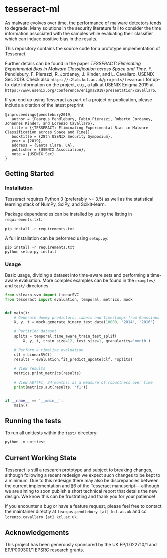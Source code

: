 # tesseract-ml

As malware evolves over time, the performance of malware detectors tends to degrade. Many solutions in the security literature fail to consider the time information associated with the samples while evaluating their classifier which can induce positive bias in the results. 

This repository contains the source code for a prototype implementation of Tesseract.  

Further details can be found in the paper *TESSERACT: Eliminating Experimental Bias in Malware Classification across Space and Time*. F.  Pendlebury, F. Pierazzi, R. Jordaney, J. Kinder, and L. Cavallaro.  USENIX Sec 2019. Check also `https://s2lab.kcl.ac.uk/projects/tesseract` for up-to-date information on the project, e.g., a talk at USENIX Enigma 2019 at `https://www.usenix.org/conference/enigma2019/presentation/cavallaro`.

If you end up using Tesseract as part of a project or publication, please include a citation of the latest preprint: 

```
@inproceedings{pendlebury2019,
   author = {Feargus Pendlebury, Fabio Pierazzi, Roberto Jordaney, Johannes Kinder, and Lorenzo Cavallaro},
   title = {{TESSERACT: Eliminating Experimental Bias in Malware Classification across Space and Time}},
   booktitle = {28th USENIX Security Symposium},
   year = {2019},
   address = {Santa Clara, CA},
   publisher = {USENIX Association},
   note = {USENIX Sec}
}
```

## Getting Started 

### Installation

Tesseract requires Python 3 (preferably >= 3.5) as well as the statistical learning stack of NumPy, SciPy, and Scikit-learn. 

Package dependencies can be installed by using the listing in `requirements.txt`. 

```shell 
pip install -r requirements.txt
```

A full installation can be peformed using `setup.py`: 

```shell
pip install -r requirements.txt
python setup.py install 
```

### Usage 

Basic usage, dividing a dataset into time-aware sets and performing a time-aware evaluation. 
More complex examples can be found in the `examples/` and `test/` directories. 

```python
from sklearn.svm import LinearSVC
from tesseract import evaluation, temporal, metrics, mock


def main():
    # Generate dummy predictors, labels and timestamps from Gaussians
    X, y, t = mock.generate_binary_test_data(10000, '2014', '2016')

    # Partition dataset
    splits = temporal.time_aware_train_test_split(
        X, y, t, train_size=12, test_size=1, granularity='month')

    # Perform a timeline evaluation
    clf = LinearSVC()
    results = evaluation.fit_predict_update(clf, *splits)
    
    # View results 
    metrics.print_metrics(results)
    
    # View AUT(F1, 24 months) as a measure of robustness over time 
    print(metrics.aut(results, 'f1'))


if __name__ == '__main__':
    main()

```

## Running the tests 

To run all unittests within the `test/` directory: 

```shell 
python -m unittest 
```

## Current Working State 

Tesseract is still a research prototype and subject to breaking changes, although following a recent redesign we 
expect such changes to be kept to a minimum. Due to this redesign there may also be discrepancies between the current 
implementation and §6 of the Tesseract manuscript---although we are aiming to soon publish a short technical report
that details the new design. We know this can be frustrating and thank you for your patience!

If you encounter a bug or have a feature request, please feel free to contact the maintainer directly 
at `feargus.pendlebury [at] kcl.ac.uk` and cc `lorenzo.cavallaro [at] kcl.ac.uk`.


## Acknowledgements 

This project has been generously sponsored by the UK EP/L022710/1 and EP/P009301/1 EPSRC research grants.
